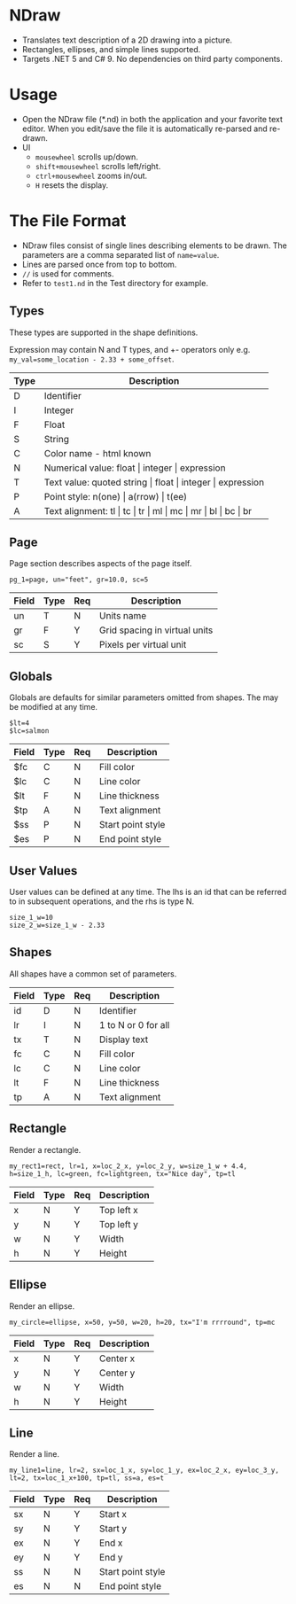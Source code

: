 # NDraw
- Translates text description of a 2D drawing into a picture.
- Rectangles, ellipses, and simple lines supported.
- Targets .NET 5 and C# 9. No dependencies on third party components.


# Usage
- Open the NDraw file (*.nd) in both the application and your favorite text editor. When you edit/save the file it is
  automatically re-parsed and re-drawn.
- UI  
    - `mousewheel` scrolls up/down.
    - `shift+mousewheel` scrolls left/right.
    - `ctrl+mousewheel` zooms in/out.
    - `H` resets the display.


# The File Format
- NDraw files consist of single lines describing elements to be drawn. The parameters are a comma separated list of `name=value`.
- Lines are parsed once from top to bottom.
- `//` is used for comments.
- Refer to `test1.nd` in the Test directory for example.

## Types
These types are supported in the shape definitions.

Expression may contain N and T types, and +- operators only e.g. `my_val=some_location - 2.33 + some_offset`.


| Type | Description
| ---- | ------
| D    | Identifier
| I    | Integer
| F    | Float
| S    | String
| C    | Color name - html known
| N    | Numerical value: float \| integer \| expression
| T    | Text value: quoted string \| float \| integer \| expression
| P    | Point style: n(one) \| a(rrow) \| t(ee)
| A    | Text alignment: tl \| tc \| tr \| ml \| mc \| mr \| bl \| bc \| br 


## Page
Page section describes aspects of the page itself.

```
pg_1=page, un="feet", gr=10.0, sc=5
```

Field | Type | Req | Description
----  | ---- | --- | ----------
un    | T    |  N  | Units name
gr    | F    |  Y  | Grid spacing in virtual units
sc    | S    |  Y  | Pixels per virtual unit


## Globals
Globals are defaults for similar parameters omitted from shapes. The may be modified at any time.

```
$lt=4
$lc=salmon
```

Field | Type | Req | Description
----  | ---- | --- | ----------
$fc   |  C   |  N  | Fill color
$lc   |  C   |  N  | Line color
$lt   |  F   |  N  | Line thickness
$tp   |  A   |  N  | Text alignment
$ss   |  P   |  N  | Start point style
$es   |  P   |  N  | End point style


## User Values
User values can be defined at any time. The lhs is an id that can be referred to in subsequent operations, and the rhs is type N.

```
size_1_w=10
size_2_w=size_1_w - 2.33
```


## Shapes
All shapes have a common set of parameters.

Field | Type | Req | Description
----  | ---- | --- | ----------
id    |  D   |  N  | Identifier
lr    |  I   |  N  | 1 to N or 0 for all
tx    |  T   |  N  | Display text
fc    |  C   |  N  | Fill color
lc    |  C   |  N  | Line color
lt    |  F   |  N  | Line thickness
tp    |  A   |  N  | Text alignment


## Rectangle
Render a rectangle.

```
my_rect1=rect, lr=1, x=loc_2_x, y=loc_2_y, w=size_1_w + 4.4, h=size_1_h, lc=green, fc=lightgreen, tx="Nice day", tp=tl
```

Field | Type | Req | Description
----  | ---- | --- | ----------
x     |  N   |  Y  | Top left x
y     |  N   |  Y  | Top left y
w     |  N   |  Y  | Width
h     |  N   |  Y  | Height


## Ellipse
Render an ellipse.

```
my_circle=ellipse, x=50, y=50, w=20, h=20, tx="I'm rrrround", tp=mc

```

Field | Type | Req | Description
----  | ---- | --- | ----------
x     |  N   |  Y  | Center x
y     |  N   |  Y  | Center y
w     |  N   |  Y  | Width
h     |  N   |  Y  | Height


## Line
Render a line.

```
my_line1=line, lr=2, sx=loc_1_x, sy=loc_1_y, ex=loc_2_x, ey=loc_3_y, lt=2, tx=loc_1_x+100, tp=tl, ss=a, es=t

```

Field | Type | Req | Description
----  | ---- | --- | ----------
sx    |  N   |  Y  | Start x
sy    |  N   |  Y  | Start y
ex    |  N   |  Y  | End x
ey    |  N   |  Y  | End y
ss    |  N   |  N  | Start point style
es    |  N   |  N  | End point style
